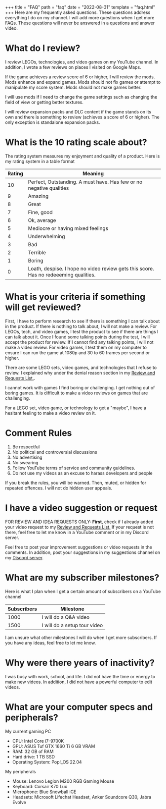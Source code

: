 +++
title = "FAQ"
path = "faq"
date = "2022-08-31"
template = "faq.html"
+++
Here are my frequently asked questions. These questions address everything I do on my channel. I will add more questions when I get more FAQs. These questions will never be answered in a questions and answer video.
# What do I review?
I review LEGOs, technologies, and video games on my YouTube channel. In addition, I wrote a few reviews on places I visited on Google Maps.

If the game achieves a review score of 6 or higher, I will review the mods. Mods enhance and expand games. Mods should not fix games or attempt to manipulate my score system. Mods should not make games better.

I will use mods if I need to change the game settings such as changing the field of view or getting better textures.

I will review expansion packs and DLC content if the game stands on its own and there is something to review (achieves a score of 6 or higher). The only exception is standalone expansion packs.

# What is the 10 rating scale about?
The rating system measures my enjoyment and quality of a product. Here is my rating system in a table format

| Rating | Meaning |
| --- | --- |
| 10 | Perfect, Outstanding. A must have. Has few or no negative qualities |
| 9 | Amazing |
| 8 | Great |
| 7 | Fine, good |
| 6 | Ok, average |
| 5 | Mediocre or having mixed feelings |
| 4 | Underwhelming |
| 3 | Bad |
| 2 | Terrible |
| 1 | Boring |
| 0 | Loath, despise. I hope no video review gets this score. Has no redeeeming qualities. |


# What is your criteria if something will get reviewed?
First, I have to perform research to see if there is something I can talk about in the product. If there is nothing to talk about, I will not make a review.
For LEGOs, tech, and video games, I test the product to see if there are things I can talk about it. Once I found some talking points during the test, I will accept the product for review. If I cannot find any talking points, I  will not make a video review. For video games, I test them on my computer to ensure I can run the game at 1080p and 30 to 60 frames per second or higher.

There are some LEGO sets, video games, and technologies that I refuse to review. I explained why under the denial reason section in my [Review and Requests List.](https://docs.google.com/spreadsheets/d/e/2PACX-1vSWIyo2ktAkKEQqLVwAdy3DvQLO9YzbPntU65-13nfNvZa-d5ohtd5lHEiijEz_erW8qeKwlS7wuoYW/pubhtml). 

I cannot work with games I find boring or challenging. I get nothing out of boring games. It is difficult to make a video reviews on games that are challenging.

For a LEGO set, video game, or technology to get a "maybe", I have a hesitant feeling to make a video review on it.

# Comment Rules
1. Be respectful
2. No political and controversial discussions
3. No advertising
4. No swearing
5. Follow YouTube terms of service and community guidelines.
6. Do not use my videos as an excuse to harass developers and people

If you break the rules, you will be warned. Then, muted, or hidden for repeated offences. I will not do hidden user appeals.

# I have a video suggestion or request
FOR REVIEW AND IDEA REQUESTS ONLY: **First**, check if I already added your video request to my [Review and Requests List.](https://docs.google.com/spreadsheets/d/e/2PACX-1vSWIyo2ktAkKEQqLVwAdy3DvQLO9YzbPntU65-13nfNvZa-d5ohtd5lHEiijEz_erW8qeKwlS7wuoYW/pubhtml) If your request is not there, feel free to let me know in a YouTube comment or in my Discord server.

Feel free to post your improvement suggestions or video requests in the comments. In addition, post your suggestions in my suggestions channel on my [Discord server](https://discord.gg/K9BdChUCMN).

# What are my subscriber milestones?
Here is what I plan when I get a certain amount of subscribers on a YouTube channel

| Subscribers | Milestone |
| --- | --- |
| 1000 | I will do a Q&A video |
| 1500 | I will do a setup tour video |

I am unsure what other milestones I will do when I get more subscribers. If you have any ideas, feel free to let me know.

# Why were there years of inactivity?
I was busy with work, school, and life. I did not have the time or energy to make new videos. In addition, I did not have a powerful computer to edit videos.

# What are your computer specs and peripherals?
My current gaming PC
- CPU: Intel Core i7-9700K
- GPU: ASUS Tuf GTX 1660 Ti 6 GB VRAM
- RAM: 32 GB of RAM
- Hard drive: 1 TB SSD
- Operating System: Pop!_OS 22.04

My peripherals
- Mouse: Lenovo Legion M200 RGB Gaming Mouse
- Keyboard: Corsair K70 Lux
- Microphone: Blue Snowball iCE
- Headsets: Microsoft Lifechat Headset, Anker Soundcore Q30, Jabra Evolve